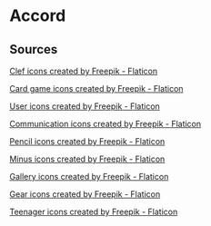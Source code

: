 # Accord

## Sources
<a href="https://www.flaticon.com/free-icons/clef" title="clef icons">Clef icons created by Freepik - Flaticon</a>

<a href="https://www.flaticon.com/free-icons/card-game" title="Card game icons">Card game icons created by Freepik - Flaticon</a>

<a href="https://www.flaticon.com/free-icons/user" title="user icons">User icons created by Freepik - Flaticon</a>

<a href="https://www.flaticon.com/free-icons/communication" title="communication icons">Communication icons created by Freepik - Flaticon</a>

<a href="https://www.flaticon.com/free-icons/pencil" title="pencil icons">Pencil icons created by Freepik - Flaticon</a>

<a href="https://www.flaticon.com/free-icons/minus" title="minus icons">Minus icons created by Freepik - Flaticon</a>

<a href="https://www.flaticon.com/free-icons/gallery" title="gallery icons">Gallery icons created by Freepik - Flaticon</a>

<a href="https://www.flaticon.com/free-icons/gear" title="gear icons">Gear icons created by Freepik - Flaticon</a>

<a href="https://www.flaticon.com/free-icons/teenager" title="teenager icons">Teenager icons created by Freepik - Flaticon</a>
